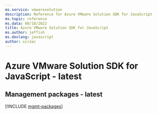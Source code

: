```yaml
---
ms.service: vmwaresolution
description: Reference for Azure VMware Solution SDK for JavaScript
ms.topic: reference
ms.data: 08/18/2022
title: Azure VMware Solution SDK for JavaScript
ms.author: jeffish
ms.devlang: javascript
author: xirzec
---
```

# Azure VMware Solution SDK for JavaScript - latest

## Management packages - latest
[!INCLUDE [mgmt-packages](vmware-solution-mgmt-index.md)]